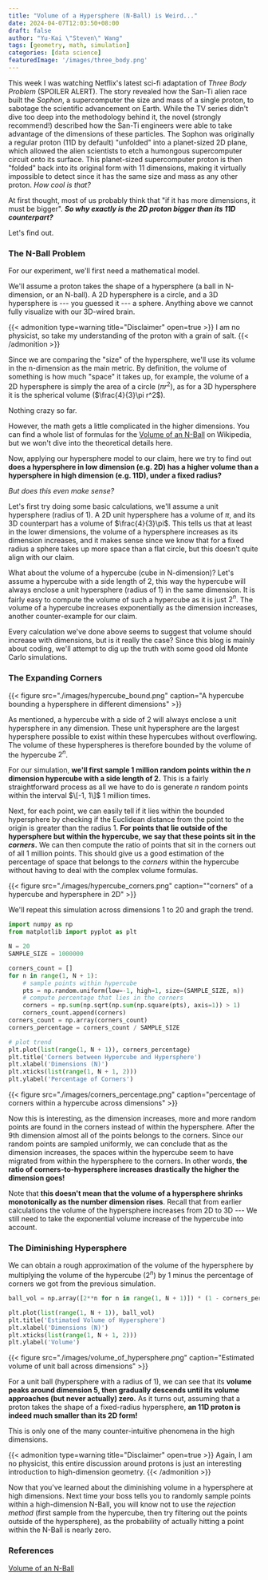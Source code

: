 ```yaml
---
title: "Volume of a Hypersphere (N-Ball) is Weird..."
date: 2024-04-07T12:03:50+08:00
draft: false
author: "Yu-Kai \"Steven\" Wang"
tags: [geometry, math, simulation]
categories: [data science]
featuredImage: '/images/three_body.png'
---
```


This week I was watching Netflix's latest sci-fi adaptation of *Three Body Problem* (SPOILER ALERT). The story revealed how the San-Ti alien race built the *Sophon*, a supercomputer the size and mass of a single proton, to sabotage the scientific advancement on Earth. While the TV series didn't dive too deep into the methodology behind it, the novel (strongly recommend!) described how the San-Ti engineers were able to take advantage of the dimensions of these particles. The Sophon was originally a regular proton (11D by default) "unfolded" into a planet-sized 2D plane, which allowed the alien scientists to etch a humongous supercomputer circuit onto its surface. This planet-sized supercomputer proton is then "folded" back into its original form with 11 dimensions, making it virtually impossible to detect since it has the same size and mass as any other proton. *How cool is that?*

At first thought, most of us probably think that "if it has more dimensions, it must be bigger". ***So why exactly is the 2D proton bigger than its 11D counterpart?*** 

Let's find out.

### The N-Ball Problem

For our experiment, we'll first need a mathematical model.

We'll assume a proton takes the shape of a hypersphere (a ball in N-dimension, or an N-ball). A 2D hypersphere is a circle, and a 3D hypersphere is --- you guessed it --- a sphere. Anything above we cannot fully visualize with our 3D-wired brain. 

{{< admonition type=warning title="Disclaimer" open=true >}}
I am no physicist, so take my understanding of the proton with a grain of salt. 
{{< /admonition >}}

Since we are comparing the "size" of the hypersphere, we'll use its volume in the n-dimension as the main metric. By definition, the volume of something is how much "space" it takes up, for example, the volume of a 2D hypersphere is simply the area of a circle ($\pi r^2$), as for a 3D hypersphere it is the spherical volume ($\frac{4}{3}\pi r^2$). 

Nothing crazy so far.

However, the math gets a little complicated in the higher dimensions. You can find a whole list of formulas for the [Volume of an N-Ball](https://en.wikipedia.org/wiki/Volume_of_an_n-ball) on Wikipedia, but we won't dive into the theoretical details here.

Now, applying our hypersphere model to our claim, here we try to find out **does a hypersphere in low dimension (e.g. 2D) has a higher volume than a hypersphere in high dimension (e.g. 11D), under a fixed radius?**

*But does this even make sense?*

Let's first try doing some basic calculations, we'll assume a unit hypersphere (radius of 1). A 2D unit hypersphere has a volume of $\pi$, and its 3D counterpart has a volume of $\frac{4}{3}\pi$. This tells us that at least in the lower dimensions, the volume of a hypersphere increases as its dimension increases, and it makes sense since we know that for a fixed radius a sphere takes up more space than a flat circle, but this doesn't quite align with our claim.

What about the volume of a hypercube (cube in N-dimension)? Let's assume a hypercube with a side length of 2, this way the hypercube will always enclose a unit hypersphere (radius of 1) in the same dimension. It is fairly easy to compute the volume of such a hypercube as it is just $2^n$. The volume of a hypercube increases exponentially as the dimension increases, another counter-example for our claim.

Every calculation we've done above seems to suggest that volume should increase with dimensions, but is it really the case? Since this blog is mainly about coding, we'll attempt to dig up the truth with some good old Monte Carlo simulations.

### The Expanding Corners

{{< figure src="./images/hypercube_bound.png" caption="A hypercube bounding a hypersphere in different dimensions" >}}

As mentioned, a hypercube with a side of 2 will always enclose a unit hypersphere in any dimension. These unit hypersphere are the largest hypersphere possible to exist within these hypercubes without overflowing. The volume of these hyperspheres is therefore bounded by the volume of the hypercube $2^n$.

For our simulation, **we'll first sample 1 million random points within the $n$ dimension hypercube with a side length of 2.** This is a fairly straightforward process as all we have to do is generate $n$ random points within the interval $\[-1, 1\]$ 1 million times.

Next, for each point, we can easily tell if it lies within the bounded hypersphere by checking if the Euclidean distance from the point to the origin is greater than the radius 1. **For points that lie outside of the hypersphere but within the hypercube, we say that these points sit in the *corners*.** We can then compute the ratio of points that sit in the corners out of all 1 million points. This should give us a good estimation of the percentage of space that belongs to the *corners* within the hypercube without having to deal with the complex volume formulas. 

{{< figure src="./images/hypercube_corners.png" caption="\"corners\" of a hypercube and hypersphere in 2D" >}}

We'll repeat this simulation across dimensions 1 to 20 and graph the trend.

```python
import numpy as np
from matplotlib import pyplot as plt

N = 20
SAMPLE_SIZE = 1000000

corners_count = []
for n in range(1, N + 1):
    # sample points within hypercube
    pts = np.random.uniform(low=-1, high=1, size=(SAMPLE_SIZE, n))
    # compute percentage that lies in the corners
    corners = np.sum(np.sqrt(np.sum(np.square(pts), axis=1)) > 1)
    corners_count.append(corners)
corners_count = np.array(corners_count)
corners_percentage = corners_count / SAMPLE_SIZE

# plot trend
plt.plot(list(range(1, N + 1)), corners_percentage)
plt.title('Corners between Hypercube and Hypersphere')
plt.xlabel('Dimensions (N)')
plt.xticks(list(range(1, N + 1, 2)))
plt.ylabel('Percentage of Corners')
```

{{< figure src="./images/corners_percentage.png" caption="percentage of corners within a hypercube across dimensions" >}}

Now this is interesting, as the dimension increases, more and more random points are found in the corners instead of within the hypersphere. After the 9th dimension almost all of the points belongs to the corners. Since our random points are sampled uniformly, we can conclude that as the dimension increases, the spaces within the hypercube seem to have migrated from within the hypersphere to the corners. In other words, **the ratio of corners-to-hypersphere increases drastically the higher the dimension goes!** 

Note that **this doesn't mean that the volume of a hypersphere shrinks monotonically as the number dimension rises**. Recall that from earlier calculations the volume of the hypersphere increases from 2D to 3D --- We still need to take the exponential volume increase of the hypercube into account.

### The Diminishing Hypersphere

We can obtain a rough approximation of the volume of the hypersphere by multiplying the volume of the hypercube ($2^n$) by 1 minus the percentage of corners we got from the previous simulation. 

```python
ball_vol = np.array([2**n for n in range(1, N + 1)]) * (1 - corners_percentage)

plt.plot(list(range(1, N + 1)), ball_vol)
plt.title('Estimated Volume of Hypersphere')
plt.xlabel('Dimensions (N)')
plt.xticks(list(range(1, N + 1, 2)))
plt.ylabel('Volume')
```

{{< figure src="./images/volume_of_hypersphere.png" caption="Estimated volume of unit ball across dimensions" >}}

For a unit ball (hypersphere with a radius of 1), we can see that its **volume peaks around dimension 5, then gradually descends until its volume approaches (but never actually) zero.** As it turns out, assuming that a proton takes the shape of a fixed-radius hypersphere, **an 11D proton is indeed much smaller than its 2D form!** 

This is only one of the many counter-intuitive phenomena in the high dimensions.

{{< admonition type=warning title="Disclaimer" open=true >}}
Again, I am no physicist, this entire discussion around protons is just an interesting introduction to high-dimension geometry. 
{{< /admonition >}}

Now that you've learned about the diminishing volume in a hypersphere at high dimensions. Next time your boss tells you to randomly sample points within a high-dimension N-Ball, you will know not to use the *rejection method* (first sample from the hypercube, then try filtering out the points outside of the hypersphere), as the probability of actually hitting a point within the N-Ball is nearly zero.

### References

[Volume of an N-Ball](https://en.wikipedia.org/wiki/Volume_of_an_n-ball)